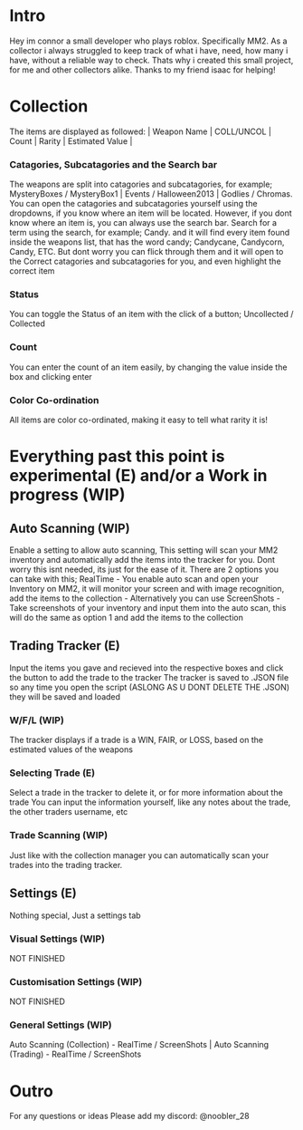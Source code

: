 # Intro

Hey im connor a small developer who plays roblox. Specifically MM2.
As a collector i always struggled to keep track of what i have, need, how many i have, without a reliable way to check.
Thats why i created this small project, for me and other collectors alike.
Thanks to my friend isaac for helping!

# Collection
The items are displayed as followed:
| Weapon Name | COLL/UNCOL | Count | Rarity | Estimated Value |

### Catagories, Subcatagories and the Search bar 
The weapons are split into catagories and subcatagories, for example; MysteryBoxes / MysteryBox1 | Events / Halloween2013 | Godlies / Chromas.
You can open the catagories and subcatagories yourself using the dropdowns, if you know where an item will be located.
However, if you dont know where an item is, you can always use the search bar. Search for a term using the search, for example; Candy.
and it will find every item found inside the weapons list, that has the word candy; Candycane, Candycorn, Candy, ETC. 
But dont worry you can flick through them and it will open to the Correct catagories and subcatagories for you, and even highlight the correct item
### Status 
You can toggle the Status of an item with the click of a button; Uncollected / Collected
### Count
You can enter the count of an item easily, by changing the value inside the box and clicking enter
### Color Co-ordination
All items are color co-ordinated, making it easy to tell what rarity it is!

# Everything past this point is experimental (E) and/or a Work in progress (WIP)

## Auto Scanning (WIP)
Enable a setting to allow auto scanning, This setting will scan your MM2 inventory and automatically add the items into the tracker for you.
Dont worry this isnt needed, its just for the ease of it.
There are 2 options you can take with this; 
RealTime - You enable auto scan and open your Inventory on MM2, it will monitor your screen and with image recognition, add the items to the collection - Alternatively you can use
ScreenShots - Take screenshots of your inventory and input them into the auto scan, this will do the same as option 1 and add the items to the collection

## Trading Tracker (E)
Input the items you gave and recieved into the respective boxes and click the button to add the trade to the tracker
The tracker is saved to .JSON file so any time you open the script (ASLONG AS U DONT DELETE THE .JSON) they will be saved and loaded
### W/F/L (WIP)
The tracker displays if a trade is a WIN, FAIR, or LOSS, based on the estimated values of the weapons
### Selecting Trade (E)
Select a trade in the tracker to delete it, or for more information about the trade
You can input the information yourself, like any notes about the trade, the other traders username, etc
### Trade Scanning (WIP)
Just like with the collection manager you can automatically scan your trades into the trading tracker.

## Settings (E)
Nothing special, Just a settings tab

### Visual Settings (WIP)
NOT FINISHED
### Customisation Settings (WIP)
NOT FINISHED
### General Settings (WIP)
Auto Scanning (Collection) - RealTime / ScreenShots | 
Auto Scanning (Trading) - RealTime / ScreenShots

# Outro
For any questions or ideas Please add my discord: @noobler_28
